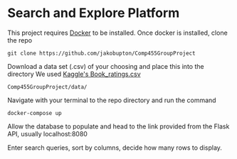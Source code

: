 # Search and Explore Platform
This project requires [Docker](http://docker.com) to be installed.
Once docker is installed, clone the repo
```
git clone https://github.com/jakobupton/Comp455GroupProject
```
Download a data set (.csv) of your choosing and place this into the directory
We used [Kaggle's Book_ratings.csv](https://www.kaggle.com/datasets/mohamedbakhet/amazon-books-reviews?select=Books_rating.csv)
```
Comp455GroupProject/data/
```
Navigate with your terminal to the repo directory and run the command
```
docker-compose up
```
Allow the database to populate and head to the link provided from the Flask API, usually localhost:8080

Enter search queries, sort by columns, decide how many rows to display.
